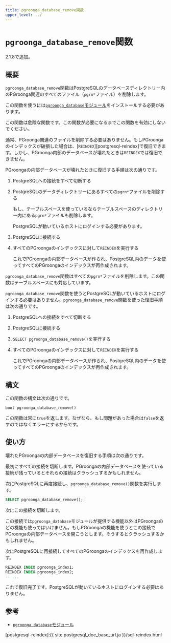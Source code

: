 ```yaml
---
title: pgroonga_database_remove関数
upper_level: ../
---
```


# `pgroonga_database_remove`関数

2.1.8で追加。

## 概要

`pgroonga_database_remove`関数はPostgreSQLのデータベースディレクトリー内のPGroonga関連のすべてのファイル（`pgrn*`ファイル）を削除します。

この関数を使うには[`pgroonga_database`モジュール][pgroonga-database]をインストールする必要があります。

この関数は危険な関数です。この関数が必要になるまでこの関数を有効にしないでください。

通常、PGroonga関連のファイルを削除する必要はありません。もしPGroongaのインデックスが破損した場合は、[`REINDEX`][postgresql-reindex]で復旧できます。しかし、PGroonga内部のデータベースが壊れたときは`REINDEX`では復旧できません。


PGroongaの内部データベースが壊れたときに復旧する手順は次の通りです。

  1. PostgreSQLへの接続をすべて切断する


  2. PostgreSQLのデータディレクトリーにあるすべての`pgrn*`ファイルを削除する

     もし、テーブルスペースを使っているならテーブルスペースのディレクトリー内にある`pgrn*`ファイルも削除します。

     PostgreSQLが動いているホストにログインする必要があります。

  3. PostgreSQLに接続する

  4. すべてのPGroongaのインデックスに対して`REINDEX`を実行する

     これでPGroongaの内部データベースが作られ、PostgreSQL内のデータを使ってすべてのPGroongaのインデックスが再作成されます。

`pgroonga_database_remove`関数はすべての`pgrn*`ファイルを削除します。この関数はテーブルスペースにも対応しています。

`pgroonga_database_remove`関数を使うとPostgreSQLが動いているホストにログインする必要はありません。`pgroonga_database_remove`関数を使った復旧手順は次の通りです。

  1. PostgreSQLへの接続をすべて切断する


  2. PostgreSQLに接続する

  3. `SELECT pgroonga_database_remove()`を実行する

  4. すべてのPGroongaのインデックスに対して`REINDEX`を実行する

     これでPGroongaの内部データベースが作られ、PostgreSQL内のデータを使ってすべてのPGroongaのインデックスが再作成されます。

## 構文

この関数の構文は次の通りです。

```text
bool pgroonga_database_remove()
```

この関数は常に`true`を返します。なぜなら、もし問題があった場合は`false`を返すのではなくエラーにするからです。

## 使い方

壊れたPGroongaの内部データベースを復旧する手順は次の通りです。

最初にすべての接続を切断します。PGroongaの内部データベースを使っている接続が残っているとそれらの接続はクラッシュするかもしれません。

次にPostgreSQLに再度接続し、`pgroonga_database_remove()`関数を実行します。

```sql
SELECT pgroonga_database_remove();
```

次にこの接続を切断します。

この接続では`pgroonga_database`モジュールが提供する機能以外はPGroongaのどの機能も使ってはいけません。もしPGroongaの機能を使うとこの接続でPGroongaの内部データベースを開こうとします。そうするとクラッシュするかもしれません。

次にPostgreSQLに再接続してすべてのPGroongaのインデックスを再作成します。

```sql
REINDEX INDEX pgroonga_index1;
REINDEX INDEX pgroonga_index2;
-- ...
```

これで復旧完了です。PostgreSQLが動いているホストにログインする必要はありません。

## 参考

  * [`pgroonga_database`モジュール][pgroonga-database]

[pgroonga-database]:../modules/pgroonga-database.html

[postgresql-reindex]:{{ site.postgresql_doc_base_url.ja }}/sql-reindex.html
